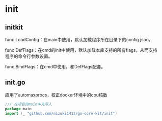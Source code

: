 # init

## initkit

func LoadConfig：在main中使用，默认加载程序所在目录下的config.json。

func DefFlags：在cmd的init中使用，默认加载本库支持的所有flags，从而支持程序的命令行参数设置。

func BindFlags：在cmd中使用，和DefFlags配套。

## init.go
应用了automaxprocs，校正docker环境中的cpu核数

```go
/// 在项目的main中先导入
package main
import (_ "github.com/mizuki1412/go-core-kit/init")
```